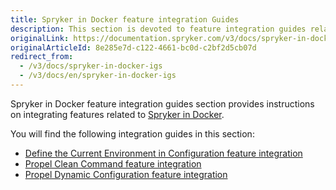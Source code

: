 ```yaml
---
title: Spryker in Docker feature integration Guides
description: This section is devoted to feature integration guides related to Spryker in Docker.
originalLink: https://documentation.spryker.com/v3/docs/spryker-in-docker-igs
originalArticleId: 8e285e7d-c122-4661-bc0d-c2bf2d5cb07d
redirect_from:
  - /v3/docs/spryker-in-docker-igs
  - /v3/docs/en/spryker-in-docker-igs
---
```


Spryker in Docker feature integration guides section provides instructions on integrating features related to [Spryker in Docker](/docs/scos/dev/the-docker-sdk/the-docker-sdk.html).

You will find the following integration guides in this section:

* [Define the Current Environment in Configuration feature integration](/docs/scos/dev/technical-enhancements/environment-configuration-enhancement.html)
* [Propel Clean Command feature integration](/docs/scos/dev/feature-integration-guides/{{page.version}}/spryker-in-docker/propel-clean-command-feature-integration.html)
* [Propel Dynamic Configuration feature integration](/docs/scos/dev/technical-enhancements/dynamic-propel-configuration.html)
